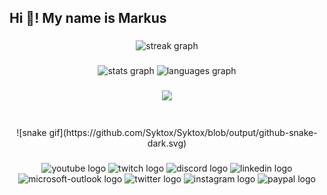<h2 align="left">Hi 👋! My name is Markus</h2>

###

<div align="center">
  <img src="https://streak-stats.demolab.com?user=syktox&locale=en&mode=daily&theme=dracula&hide_border=false&border_radius=5&order=3" height="150" alt="streak graph"  />
</div>

###

<div align="center">
  <img src="https://github-readme-stats.vercel.app/api?username=syktox&hide_title=false&hide_rank=false&show_icons=true&include_all_commits=true&count_private=true&disable_animations=false&theme=dracula&locale=en&hide_border=false" height="150" alt="stats graph"  />
  <img src="https://github-readme-stats.vercel.app/api/top-langs?username=syktox&locale=en&hide_title=false&layout=compact&card_width=320&langs_count=6&hide_border=false" height="151" alt="languages graph"  />
</div>

###

<div align="center">
  <img src="https://profile-counter.glitch.me/syktox/count.svg?"  />
</div>

###

<br clear="both">
<div align="center">
  ![snake gif](https://github.com/Syktox/Syktox/blob/output/github-snake-dark.svg)
</div>
  
###

<div align="center">
  <img src="https://raw.githubusercontent.com/maurodesouza/profile-readme-generator/master/src/assets/icons/social/youtube/default.svg" width="248" height="50" alt="youtube logo"  />
  <img src="https://raw.githubusercontent.com/maurodesouza/profile-readme-generator/master/src/assets/icons/social/twitch/default.svg" width="248" height="50" alt="twitch logo"  />
  <img src="https://raw.githubusercontent.com/maurodesouza/profile-readme-generator/master/src/assets/icons/social/discord/default.svg" width="248" height="50" alt="discord logo"  />
  <img src="https://raw.githubusercontent.com/maurodesouza/profile-readme-generator/master/src/assets/icons/social/linkedin/default.svg" width="248" height="50" alt="linkedin logo"  />
  <img src="https://raw.githubusercontent.com/maurodesouza/profile-readme-generator/master/src/assets/icons/social/microsoft-outlook/default.svg" width="248" height="50" alt="microsoft-outlook logo"  />
  <img src="https://raw.githubusercontent.com/maurodesouza/profile-readme-generator/master/src/assets/icons/social/twitter/default.svg" width="248" height="50" alt="twitter logo"  />
  <img src="https://raw.githubusercontent.com/maurodesouza/profile-readme-generator/master/src/assets/icons/social/instagram/default.svg" width="248" height="50" alt="instagram logo"  />
  <img src="https://raw.githubusercontent.com/maurodesouza/profile-readme-generator/master/src/assets/icons/social/paypal/default.svg" width="248" height="50" alt="paypal logo"  />
</div>

###
